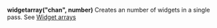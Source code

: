 <a name="Widget_array_property"></a>
**widgetarray("chan", number)** Creates an number of widgets in a single pass. See [Widget arrays](./widget_arrays.mdl)